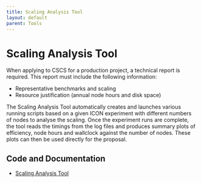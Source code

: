 ```yaml
---
title: Scaling Analysis Tool
layout: default
parent: Tools
---
```


# Scaling Analysis Tool

When applying to CSCS for a production project, a technical report is required.
This report must include the following information:

- Representative benchmarks and scaling
- Resource justification (annual node hours and disk space)

The Scaling Analysis Tool automatically creates and launches various running scripts based on a given ICON experiment with different numbers of nodes to analyse the scaling. Once the experiment runs are complete, the tool reads the timings from the log files and produces summary plots of efficiency, node hours and wallclock against the number of nodes. These plots can then be used directly for the proposal.

## Code and Documentation

* [Scaling Analysis Tool](https://github.com/C2SM/scaling_analysis)

